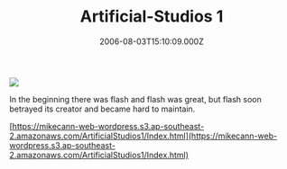 ﻿---
coverImage: /images/fallback-post-header.png
date: "2006-08-03T15:10:09.000Z"
tags: []
title: Artificial-Studios 1
oldUrl: /projects/artificial-sudios-1
---

![](https://www.mikecann.blog/wp-content/uploads/Image/artstu1.jpg)

In the beginning there was flash and flash was great, but flash soon betrayed its creator and became hard to maintain.

[https://mikecann-web-wordpress.s3.ap-southeast-2.amazonaws.com/ArtificialStudios1/Index.html](https://mikecann-web-wordpress.s3.ap-southeast-2.amazonaws.com/ArtificialStudios1/Index.html)
